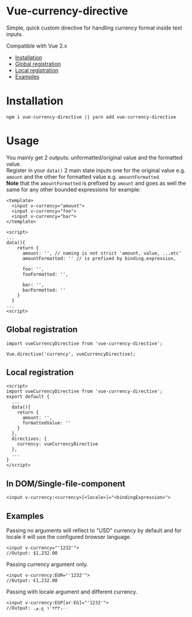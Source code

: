# Vue-currency-directive
Simple, quick custom directive for handling currency format inside text inputs.

Compatible with Vue 2.x
- <a href="#installation">Installation</a>
- <a href="#global-registration">Global registration</a>
- <a href="#local-registration">Local registration</a>
- <a href="#examples">Examples</a>

# Installation
`npm i vue-currency-directive || yarn add vue-currency-directive`

# Usage
You mainly get 2 outputs: unformatted/original value and the formatted value.<br />
Register in your `data()` 2 main state inputs  one for the original value e.g. `amount` and the other for formatted value e.g. `amountFormatted`.<br />
**Note** that the `amountFormatted` is prefixed by `amount` and goes as well the same for any other bounded expressions for example:
```
<template>
  <input v-currency="amount">
  <input v-currency="foo">
  <input v-currency="bar">
</template>

<script>
...
data(){
    return {
      amount: '', // naming is not strict 'amount, value, ...etc'
      amountFormatted: '' // is prefixed by binding.expression,

      foo: '',
      fooFormatted: '',

      bar: '',
      barFormatted: ''
    }
  }
...
<script>
```
## Global registration
```
import vueCurrencyDirective from 'vue-currency-directive';

Vue.directive('currency', vueCurrencyDirective);
```

## Local registration
```
<script>
import vueCurrencyDirective from 'vue-currency-directive';
export default {
  ...
  data(){
    return {
      amount: '',
      formattedValue: ''
    }
  },
  directives: {
    currency: vueCurrencyDirective
  },
  ...
}
</script>
```

## In DOM/Single-file-component
`<input v-currency:<currency>[<locale>]="<bindingExpression>">`

## Examples
Passing no arguments will reflect to "USD" currency by default and for locale it will use the configured browser language.  
```
<input v-currency="'1232'">
//Output: $1,232.00
```

Passing currency argument only.  
```
<input v-currency:EUR="'1232'">
//Output: €1,232.00
```

Passing with locale argument and different currency.  
```
<input v-currency:EGP[ar-EG]="'1232'">
//Output: ١٬٢٣٢٫٠٠ ج.م.‏ 
```